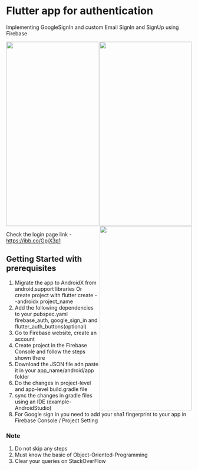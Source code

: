 # Flutter app for authentication 

Implementing GoogleSignIn and custom Email SignIn and SignUp using Firebase

<img align="left" width="250" height="500" src="https://user-images.githubusercontent.com/45196516/66695800-2db3cc00-ece3-11e9-91af-22db8a9ff910.png">
<img align="right" width="250" height="500" src="https://ibb.co/GpjX3p1"> 
<img align="center" width="250" height="500" src="https://user-images.githubusercontent.com/45196516/66695767-f513f280-ece2-11e9-85fd-fbb554433159.png">



Check the login page link - https://ibb.co/GpjX3p1
## Getting Started with prerequisites

1. Migrate the app to AndroidX from android.support libraries
    Or create project with flutter create --androidx project_name
2. Add the following dependencies to your pubspec.yaml
    firebase_auth, google_sign_in and flutter_auth_buttons(optional)
3. Go to Firebase website, create an account
4. Create project in the Firebase Console and follow the steps shown there
5. Download the JSON file adn paste it in your app_name/android/app folder
6. Do the changes in project-level and app-level build.gradle file
7. sync the changes in gradle files using an IDE (example-AndroidStudio)
8. For Google sign in you need to add your sha1 fingerprint to your app in Firebase Console / Project Setting

### Note

1. Do not skip any steps
2. Must know the basic of Object-Oriented-Programming
3. Clear your queries on StackOverFlow 


